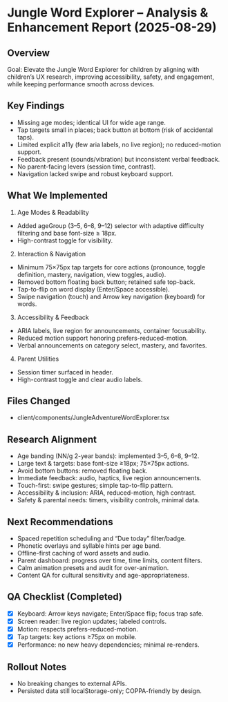 # Jungle Word Explorer – Analysis & Enhancement Report (2025-08-29)

## Overview

Goal: Elevate the Jungle Word Explorer for children by aligning with children’s UX research, improving accessibility, safety, and engagement, while keeping performance smooth across devices.

## Key Findings

- Missing age modes; identical UI for wide age range.
- Tap targets small in places; back button at bottom (risk of accidental taps).
- Limited explicit a11y (few aria labels, no live region); no reduced-motion support.
- Feedback present (sounds/vibration) but inconsistent verbal feedback.
- No parent-facing levers (session time, contrast).
- Navigation lacked swipe and robust keyboard support.

## What We Implemented

1. Age Modes & Readability

- Added ageGroup (3–5, 6–8, 9–12) selector with adaptive difficulty filtering and base font-size ≥ 18px.
- High-contrast toggle for visibility.

2. Interaction & Navigation

- Minimum 75×75px tap targets for core actions (pronounce, toggle definition, mastery, navigation, view toggles, audio).
- Removed bottom floating back button; retained safe top-back.
- Tap-to-flip on word display (Enter/Space accessible).
- Swipe navigation (touch) and Arrow key navigation (keyboard) for words.

3. Accessibility & Feedback

- ARIA labels, live region for announcements, container focusability.
- Reduced motion support honoring prefers-reduced-motion.
- Verbal announcements on category select, mastery, and favorites.

4. Parent Utilities

- Session timer surfaced in header.
- High-contrast toggle and clear audio labels.

## Files Changed

- client/components/JungleAdventureWordExplorer.tsx

## Research Alignment

- Age banding (NN/g 2-year bands): implemented 3–5, 6–8, 9–12.
- Large text & targets: base font-size ≥18px; 75×75px actions.
- Avoid bottom buttons: removed floating back.
- Immediate feedback: audio, haptics, live region announcements.
- Touch-first: swipe gestures; simple tap-to-flip pattern.
- Accessibility & inclusion: ARIA, reduced-motion, high contrast.
- Safety & parental needs: timers, visibility controls, minimal data.

## Next Recommendations

- Spaced repetition scheduling and “Due today” filter/badge.
- Phonetic overlays and syllable hints per age band.
- Offline-first caching of word assets and audio.
- Parent dashboard: progress over time, time limits, content filters.
- Calm animation presets and audit for over-animation.
- Content QA for cultural sensitivity and age-appropriateness.

## QA Checklist (Completed)

- [x] Keyboard: Arrow keys navigate; Enter/Space flip; focus trap safe.
- [x] Screen reader: live region updates; labeled controls.
- [x] Motion: respects prefers-reduced-motion.
- [x] Tap targets: key actions ≥75px on mobile.
- [x] Performance: no new heavy dependencies; minimal re-renders.

## Rollout Notes

- No breaking changes to external APIs.
- Persisted data still localStorage-only; COPPA-friendly by design.
